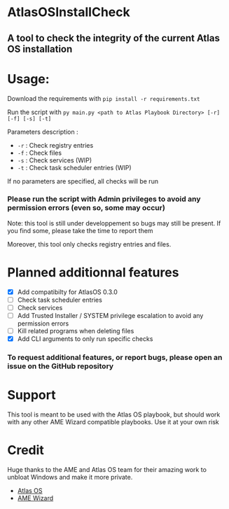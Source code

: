# AtlasOSInstallCheck
## A tool to check the integrity of the current Atlas OS installation

# Usage:
Download the requirements with `pip install -r requirements.txt`

Run the script with `py main.py <path to Atlas Playbook Directory> [-r] [-f] [-s] [-t]`

Parameters description :
- `-r` : Check registry entries
- `-f` : Check files
- `-s` : Check services (WIP)
- `-t` : Check task scheduler entries (WIP)

If no parameters are specified, all checks will be run

### Please run the script with Admin privileges to avoid any permission errors (even so, some may occur)

Note: this tool is still under developpement so bugs may still be present. If you find some, please take the time to report them

Moreover, this tool only checks registry entries and files.


# Planned additionnal features
- [x] Add compatibilty for AtlasOS 0.3.0
- [ ] Check task scheduler entries
- [ ] Check services
- [ ] Add Trusted Installer / SYSTEM privilege escalation to avoid any permission errors
- [ ] Kill related programs when deleting files
- [x] Add CLI arguments to only run specific checks

### To request additional features, or report bugs, please open an issue on the GitHub repository

# Support
This tool is meant to be used with the Atlas OS playbook, but should work with any other AME Wizard compatible playbooks. Use it at your own risk

# Credit
Huge thanks to the AME and Atlas OS team for their amazing work to unbloat Windows and make it more private.
- [Atlas OS](altasos.net)
- [AME Wizard](ameliorated.io)
